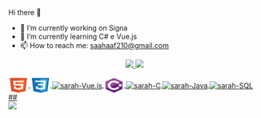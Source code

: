 Hi there 👋

- 🔭 I’m currently working on Signa
- 🌱 I’m currently learning C# e Vue.js
- 📫 How to reach me: saahaaf210@gmail.com

<div align="center">
  <a href="https://github.com/albuquerquesarah">
  <img height="150em" src="https://github-readme-stats.vercel.app/api?username=albuquerquesarah&show_icons=true&theme=dracula&include_all_commits=true&count_private=true"/>
  <img height="150em" src="https://github-readme-stats.vercel.app/api/top-langs/?username=albuquerquesarah&layout=compact&langs_count=7&theme=dracula"/>
</div>
  <div style="display: inline_block"><br>
  <img align="center" alt="sarah-HTML" height="30" width="40" src="https://raw.githubusercontent.com/devicons/devicon/master/icons/html5/html5-original.svg">
  <img align="center" alt="sarah-CSS" height="30" width="40" src="https://raw.githubusercontent.com/devicons/devicon/master/icons/css3/css3-original.svg">
  <img align="center" alt="sarah-Vue.js" height="30" width="40" img src="https://cdn.jsdelivr.net/gh/devicons/devicon/icons/vuejs/vuejs-original.svg">
  <img align="center" alt="sarah-Csharp" height="30" width="40" src="https://raw.githubusercontent.com/devicons/devicon/master/icons/csharp/csharp-original.svg">
  <img align="center" alt="sarah-C" height="30" width="40" img src="https://img.icons8.com/color/48/000000/c-programming.png"/>
  <img align="center" alt="sarah-Java" height="32" width="40" img src="https://img.icons8.com/color/48/000000/java-coffee-cup-logo--v1.png"/>
  <img align="center" alt="sarah-SQL" height="32" width="40" img src="https://img.icons8.com/color/48/000000/microsoft-sql-server.png"/>
</div>
  ##
 <div>
   <a href="https://www.linkedin.com/in/sarah-albuquerqueaf/" target="_blank"><img src="https://img.shields.io/badge/-LinkedIn-%230077B5?style=for-the-badge&logo=linkedin&logoColor=white" target="_blank"></a>
 </div>

